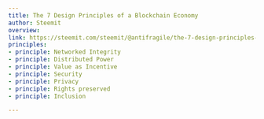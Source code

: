 ```yaml
---
title: The 7 Design Principles of a Blockchain Economy
author: Steemit
overview:
link: https://steemit.com/steemit/@antifragile/the-7-design-principles-of-a-blockchain-economy
principles:
- principle: Networked Integrity
- principle: Distributed Power
- principle: Value as Incentive
- principle: Security
- principle: Privacy
- principle: Rights preserved
- principle: Inclusion

---
```

